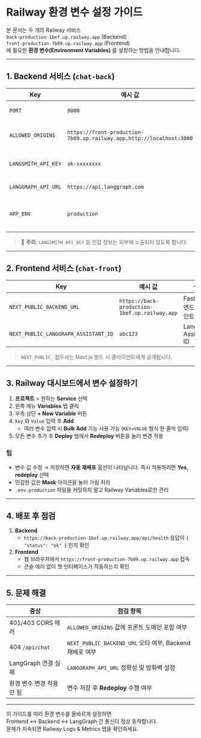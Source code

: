 # Railway 환경 변수 설정 가이드

본 문서는 두 개의 Railway 서비스  
`back-production-1bef.up.railway.app` (Backend)  
`front-production-7b09.up.railway.app` (Frontend)  
에 필요한 **환경 변수(Environment Variables)** 를 설정하는 방법을 안내합니다.

---

## 1. Backend 서비스 (`chat-back`)

| Key | 예시 값 | 설명 |
|-----|---------|------|
| `PORT` | `8000` | uvicorn 실행 포트 |
| `ALLOWED_ORIGINS` | `https://front-production-7b09.up.railway.app,http://localhost:3000` | CORS 허용 도메인(쉼표 구분) |
| `LANGSMITH_API_KEY` | `sk-xxxxxxxx` | LangSmith API Key (필수) |
| `LANGGRAPH_API_URL` | `https://api.langgraph.com` | LangGraph 서버 URL |
| `APP_ENV` | `production` | 실행 환경(production / development 등) |

> 🔐 **주의**: `LANGSMITH_API_KEY` 등 민감 정보는 외부에 노출되지 않도록 합니다.

---

## 2. Frontend 서비스 (`chat-front`)

| Key | 예시 값 | 설명 |
|-----|---------|------|
| `NEXT_PUBLIC_BACKEND_URL` | `https://back-production-1bef.up.railway.app` | FastAPI 백엔드 엔드포인트 |
| `NEXT_PUBLIC_LANGGRAPH_ASSISTANT_ID` | `abc123` | LangGraph Assistant ID |

> `NEXT_PUBLIC_` 접두사는 Next.js 빌드 시 클라이언트에게 공개됩니다.

---

## 3. Railway 대시보드에서 변수 설정하기

1. **프로젝트** > 원하는 **Service** 선택  
2. 왼쪽 메뉴 **Variables** 탭 클릭  
3. 우측 상단 **+ New Variable** 버튼  
4. `Key` 와 `Value` 입력 후 **Add**  
   - 여러 변수 입력 시 **Bulk Add** 기능 사용 가능 (`KEY=VALUE` 형식 한 줄씩 입력)
5. 모든 변수 추가 후 **Deploy** 탭에서 **Redeploy** 버튼을 눌러 변경 적용

### 팁
- 변수 값 수정 → 저장하면 **자동 재배포** 옵션이 나타납니다. 즉시 적용하려면 **Yes, redeploy** 선택
- 민감한 값은 **Mask** 아이콘을 눌러 가림 처리
- `.env.production` 파일을 커밋하지 말고 Railway Variables로만 관리

---

## 4. 배포 후 점검

1. **Backend**  
   - `https://back-production-1bef.up.railway.app/api/health` 응답이 `{ "status": "ok" }` 인지 확인
2. **Frontend**  
   - 웹 브라우저에서 `https://front-production-7b09.up.railway.app` 접속  
   - 콘솔 에러 없이 챗 인터페이스가 작동하는지 확인

---

## 5. 문제 해결

| 증상 | 점검 항목 |
|------|-----------|
| 401/403 CORS 에러 | `ALLOWED_ORIGINS` 값에 프론트 도메인 포함 여부 |
| 404 `/api/chat` | `NEXT_PUBLIC_BACKEND_URL` 오타 여부, Backend 재배포 여부 |
| LangGraph 연결 실패 | `LANGGRAPH_API_URL` 정확성 및 방화벽 설정 |
| 환경 변수 변경 적용 안 됨 | 변수 저장 후 **Redeploy** 수행 여부 |

---

이 가이드를 따라 환경 변수를 올바르게 설정하면  
Frontend ↔️ Backend ↔️ LangGraph 간 통신이 정상 동작합니다.  
문제가 지속되면 Railway Logs & Metrics 탭을 확인하세요.
